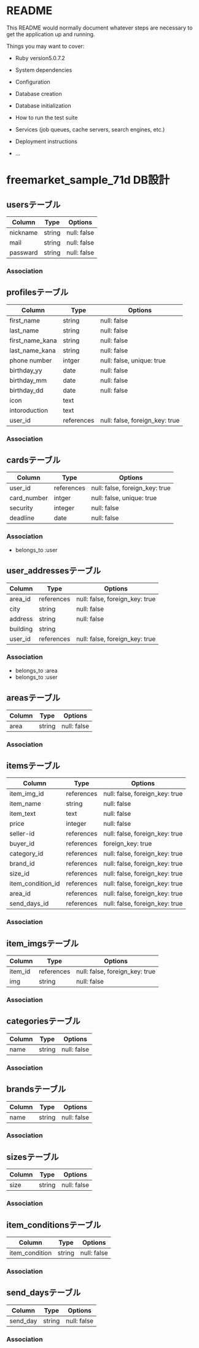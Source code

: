# README

This README would normally document whatever steps are necessary to get the
application up and running.

Things you may want to cover:

* Ruby version5.0.7.2

* System dependencies

* Configuration

* Database creation

* Database initialization

* How to run the test suite

* Services (job queues, cache servers, search engines, etc.)

* Deployment instructions

* ...

# freemarket_sample_71d DB設計
## usersテーブル
|Column|Type|Options|
|------|----|-------|
|nickname|string|null: false|
|mail|string|null: false|
|passward|string|null: false|
### Association

## profilesテーブル
|Column|Type|Options|
|------|----|-------|
|first_name|string|null: false|
|last_name|string|null: false|
|first_name_kana|string|null: false|
|last_name_kana|string|null: false|
|phone number|intger|null: false, unique: true|
|birthday_yy|date|null: false|
|birthday_mm|date|null: false|
|birthday_dd|date|null: false|
|icon|text||
|intoroduction|text||
|user_id|references|null: false, foreign_key: true|
### Association

## cardsテーブル
|Column|Type|Options|
|------|----|-------|
|user_id|references|null: false, foreign_key: true|
|card_number|intger|null: false, unique: true|
|security|integer|null: false|
|deadline|date|null: false|
### Association
- belongs_to :user

## user_addressesテーブル
|Column|Type|Options|
|------|----|-------|
|area_id|references|null: false, foreign_key: true|
|city|string|null: false|
|address|string|null: false|
|building|string||
|user_id|references|null: false, foreign_key: true|
### Association
- belongs_to :area
- belongs_to :user

## areasテーブル
|Column|Type|Options|
|------|----|-------|
|area|string|null: false|
### Association

## itemsテーブル
|Column|Type|Options|
|------|----|-------|
|item_img_id|references|null: false, foreign_key: true|
|item_name|string|null: false|
|item_text|text|null: false|
|price|integer|null: false|
|seller-id|references|null: false, foreign_key: true|
|buyer_id|references|foreign_key: true|
|category_id|references|null: false, foreign_key: true|
|brand_id|references|null: false, foreign_key: true|
|size_id|references|null: false, foreign_key: true|
|item_condition_id|references|null: false, foreign_key: true|
|area_id|references|null: false, foreign_key: true|
|send_days_id|references|null: false, foreign_key: true|
### Association

## item_imgsテーブル
|Column|Type|Options|
|------|----|-------|
|item_id|references|null: false, foreign_key: true|
|img|string|null: false|
### Association

## categoriesテーブル
|Column|Type|Options|
|------|----|-------|
|name|string|null: false|
### Association

## brandsテーブル
|Column|Type|Options|
|------|----|-------|
|name|string|null: false|
### Association

## sizesテーブル
|Column|Type|Options|
|------|----|-------|
|size|string|null: false|
### Association

## item_conditionsテーブル
|Column|Type|Options|
|------|----|-------|
|item_condition|string|null: false|
### Association

## send_daysテーブル
|Column|Type|Options|
|------|----|-------|
|send_day|string|null: false|
### Association
